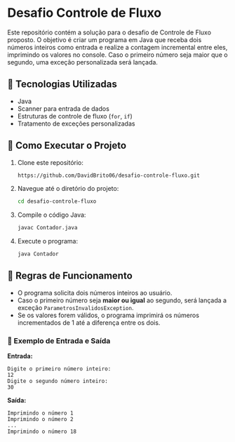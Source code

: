 # Desafio Controle de Fluxo

Este repositório contém a solução para o desafio de Controle de Fluxo proposto. O objetivo é criar um programa em Java que receba dois números inteiros como entrada e realize a contagem incremental entre eles, imprimindo os valores no console. Caso o primeiro número seja maior que o segundo, uma exceção personalizada será lançada.

## 📌 Tecnologias Utilizadas
- Java
- Scanner para entrada de dados
- Estruturas de controle de fluxo (`for`, `if`)
- Tratamento de exceções personalizadas

## 🚀 Como Executar o Projeto
1. Clone este repositório:
   ```bash
   https://github.com/DavidBrito06/desafio-controle-fluxo.git
   ```
2. Navegue até o diretório do projeto:
   ```bash
   cd desafio-controle-fluxo
   ```
3. Compile o código Java:
   ```bash
   javac Contador.java
   ```
4. Execute o programa:
   ```bash
   java Contador
   ```

## 📜 Regras de Funcionamento
- O programa solicita dois números inteiros ao usuário.
- Caso o primeiro número seja **maior ou igual** ao segundo, será lançada a exceção `ParametrosInvalidosException`.
- Se os valores forem válidos, o programa imprimirá os números incrementados de 1 até a diferença entre os dois.

### 🔹 Exemplo de Entrada e Saída
**Entrada:**
```
Digite o primeiro número inteiro:
12
Digite o segundo número inteiro:
30
```
**Saída:**
```
Imprimindo o número 1
Imprimindo o número 2
...
Imprimindo o número 18
```

